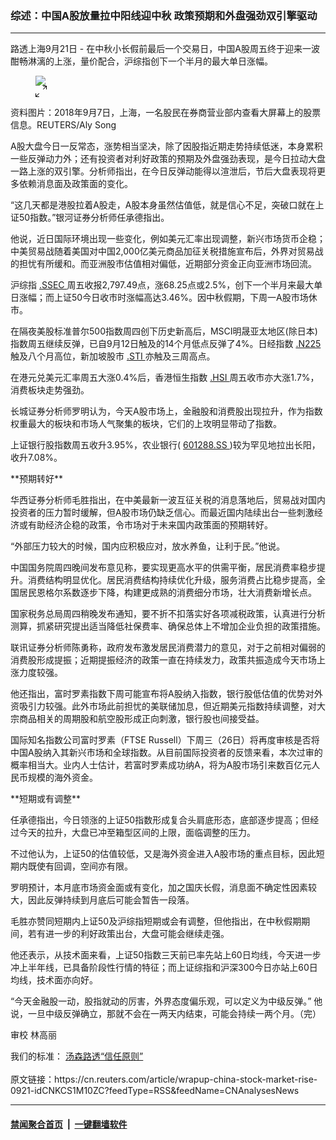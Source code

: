 ### 综述：中国A股放量拉中阳线迎中秋 政策预期和外盘强劲双引擎驱动
------------------------

<div class="StandardArticleBody_body">
 <p>
  路透上海9月21日 - 在中秋小长假前最后一个交易日，中国A股周五终于迎来一波酣畅淋漓的上涨，量价配合，沪综指创下一个半月的最大单日涨幅。
 </p>
 <div class="PrimaryAsset_container">
  <div class="Image_container" tabindex="-1">
   <figure class="Image_zoom" style="padding-bottom:">
    <div class="LazyImage_container LazyImage_dark" style="background-image:none">
     <img src="//s3.reutersmedia.net/resources/r/?m=02&amp;d=20180921&amp;t=2&amp;i=1306695029&amp;r=LYNXNPEE8K0NO&amp;w=20"/>
     <div class="LazyImage_image LazyImage_fallback" style="background-image:url(//s3.reutersmedia.net/resources/r/?m=02&amp;d=20180921&amp;t=2&amp;i=1306695029&amp;r=LYNXNPEE8K0NO&amp;w=20);background-position:center center;background-color:inherit">
     </div>
    </div>
    <div class="Image_expand-button">
     <svg height="18px" version="1.1" viewbox="0 0 18 18" width="18px">
      <path d="M16.2928932,1 L12.5,1 C12.2238576,1 12,0.776142375 12,0.5 C12,0.223857625 12.2238576,0 12.5,0 L17.5,0 C17.7761424,0 18,0.223857625 18,0.5 L18,5.5 C18,5.77614237 17.7761424,6 17.5,6 C17.2238576,6 17,5.77614237 17,5.5 L17,1.70710678 L12.8535534,5.85355339 C12.6582912,6.04881554 12.3417088,6.04881554 12.1464466,5.85355339 C11.9511845,5.65829124 11.9511845,5.34170876 12.1464466,5.14644661 L16.2928932,1 Z M1,16.2928932 L5.14644661,12.1464466 C5.34170876,11.9511845 5.65829124,11.9511845 5.85355339,12.1464466 C6.04881554,12.3417088 6.04881554,12.6582912 5.85355339,12.8535534 L1.70710678,17 L5.5,17 C5.77614237,17 6,17.2238576 6,17.5 C6,17.7761424 5.77614237,18 5.5,18 L0.5,18 C0.223857625,18 0,17.7761424 0,17.5 L0,12.5 C0,12.2238576 0.223857625,12 0.5,12 C0.776142375,12 1,12.2238576 1,12.5 L1,16.2928932 Z">
      </path>
     </svg>
    </div>
   </figure>
   <figcaption>
    <div class="Image_caption">
     <span>
      资料图片：2018年9月7日，上海，一名股民在券商营业部内查看大屏幕上的股票信息。REUTERS/Aly Song
     </span>
    </div>
   </figcaption>
  </div>
 </div>
 <p>
  A股大盘今日一反常态，涨势相当坚决，除了因股指近期走势持续低迷，本身累积一些反弹动力外；还有投资者对利好政策的预期及外盘强劲表现，是今日拉动大盘一路上涨的双引擎。分析师指出，在今日反弹动能得以渲泄后，节后大盘表现将更多依赖消息面及政策面的变化。
 </p>
 <p>
  “这几天都是港股拉着A股走，A股本身虽然估值低，就是信心不足，突破口就在上证50指数。”银河证券分析师任承德指出。
 </p>
 <p>
  他说，近日国际环境出现一些变化，例如美元汇率出现调整，新兴市场货币企稳；中美贸易战随着美国对中国2,000亿美元商品加征关税措施宣布后，外界对贸易战的担忧有所缓和。而亚洲股市估值相对偏低，近期部分资金正向亚洲市场回流。
 </p>
 <p>
  沪综指
  <a href="/investing/markets/index?symbol=.SSEC">
   .SSEC
  </a>
  周五收报2,797.49点，涨68.25点或2.5%，创下一个半月来最大单日涨幅；而上证50今日收市时涨幅高达3.46%。因中秋假期，下周一A股市场休市。
 </p>
 <p>
  在隔夜美股标准普尔500指数周四创下历史新高后，MSCI明晟亚太地区(除日本)指数周五继续反弹，已自9月12日触及的14个月低点反弹了4%。日经指数
  <a href="/investing/markets/index?symbol=.N225">
   .N225
  </a>
  触及八个月高位，新加坡股市
  <a href="/investing/markets/index?symbol=.STI">
   .STI
  </a>
  亦触及三周高点。
 </p>
 <p>
  在港元兑美元汇率周五大涨0.4%后，香港恒生指数
  <a href="/investing/markets/index?symbol=.HSI">
   .HSI
  </a>
  周五收市亦大涨1.7%，消费板块走势强劲。
 </p>
 <p>
  长城证券分析师罗明认为，今天A股市场上，金融股和消费股出现拉升，作为指数权重最大的板块和市场人气聚集的板块，它们的上攻明显带动了指数。
 </p>
 <p>
  上证银行股指数周五收升3.95%，农业银行(
  <span id="symbol_601288.SS_4">
   <a href="/investing/quotes/quote?symbol=601288.SS">
    601288.SS
   </a>
  </span>
  )较为罕见地拉出长阳，收升7.08%。
 </p>
 <p>
  **预期转好**
 </p>
 <p>
  华西证券分析师毛胜指出，在中美最新一波互征关税的消息落地后，贸易战对国内投资者的压力暂时缓解，但A股市场仍缺乏信心。而最近国内陆续出台一些刺激经济或有助经济企稳的政策，令市场对于未来国内政策面的预期转好。
 </p>
 <p>
  “外部压力较大的时候，国内应积极应对，放水养鱼，让利于民。”他说。
 </p>
 <p>
  中国国务院周四晚间发布意见称，要实现更高水平的供需平衡，居民消费率稳步提升。消费结构明显优化。居民消费结构持续优化升级，服务消费占比稳步提高，全国居民恩格尔系数逐步下降，构建更成熟的消费细分市场，壮大消费新增长点。
 </p>
 <p>
  国家税务总局周四稍晚发布通知，要不折不扣落实好各项减税政策，认真进行分析测算，抓紧研究提出适当降低社保费率、确保总体上不增加企业负担的政策措施。
 </p>
 <p>
  联讯证券分析师陈勇称，政府发布激发居民消费潜力的意见，对于之前相对偏弱的消费股形成提振；近期提振经济的政策一直在持续发力，政策共振造成今天市场上涨力度较强。
 </p>
 <p>
  他还指出，富时罗素指数下周可能宣布将A股纳入指数，银行股低估值的优势对外资吸引力较强。此外市场此前担忧的美联储加息，但近期美元指数持续调整，对大宗商品相关的周期股和航空股形成正向刺激，银行股也间接受益。
 </p>
 <p>
  国际知名指数公司富时罗素（FTSE Russell）下周三（26日）将再度审核是否将中国A股纳入其新兴市场和全球指数。从目前国际投资者的反馈来看，本次过审的概率相当大。业内人士估计，若富时罗素成功纳A，将为A股市场引来数百亿元人民币规模的海外资金。
 </p>
 <p>
  **短期或有调整**
 </p>
 <p>
  任承德指出，今日领涨的上证50指数形成复合头肩底形态，底部逐步提高；但经过今天的拉升，大盘已冲至箱型区间的上限，面临调整的压力。
 </p>
 <p>
  不过他认为，上证50的估值较低，又是海外资金进入A股市场的重点目标，因此短期内既使有回调，空间亦有限。
 </p>
 <p>
  罗明预计，本月底市场资金面或有变化，加之国庆长假，消息面不确定性因素较大，因此反弹持续到月底后可能会暂告一段落。
 </p>
 <p>
  毛胜亦赞同短期内上证50及沪综指短期或会有调整，但他指出，在中秋假期期间，若有进一步的利好政策出台，大盘可能会继续走强。
 </p>
 <p>
  他还表示，从技术面来看，上证50指数三天前已率先站上60日均线，今天进一步冲上半年线，已具备阶段性行情的特征；而上证综指和沪深300今日亦站上60日均线，技术面亦向好。
 </p>
 <p>
  “今天金融股一动，股指就动的厉害，外界态度偏乐观，可以定义为中级反弹。” 他说，一旦中级反弹确立，那就不会在一两天内结束，可能会持续一两个月。（完）
 </p>
 <div>
 </div>
 <div class="Attribution_container">
  <div class="Attribution_attribution">
   <p class="Attribution_content">
    审校 林高丽
   </p>
  </div>
 </div>
 <div class="StandardArticleBody_trustBadgeContainer">
  <span class="StandardArticleBody_trustBadgeTitle">
   我们的标准：
  </span>
  <span class="trustBadgeUrl">
   <a href="https://www.thomsonreuters.cn/content/dam/openweb/documents/pdf/china/brochures/about-us-1.pdf">
    汤森路透“信任原则”
   </a>
  </span>
 </div>
</div>
<br/>原文链接：https://cn.reuters.com/article/wrapup-china-stock-market-rise-0921-idCNKCS1M10ZC?feedType=RSS&feedName=CNAnalysesNews


------------------------
#### [禁闻聚合首页](https://github.com/gfw-breaker/banned-news/blob/master/README.md) &nbsp;|&nbsp;  [一键翻墙软件](https://github.com/gfw-breaker/nogfw/blob/master/README.md)